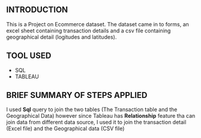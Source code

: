 ## INTRODUCTION
This is a Project on Ecommerce dataset. The dataset came in to forms, an excel sheet containing transaction details and a csv file containing geographical detail (logitudes and latitudes).

## TOOL USED

* SQL
* TABLEAU

## BRIEF SUMMARY OF STEPS APPLIED

  I used **Sql** query to join the two tables (The Transaction table and the Geographical Data) however since Tableau has **Relationship** feature tha can join data from different data source, I used it to join the transaction detail (Excel file) and the Geographical data (CSV file)
